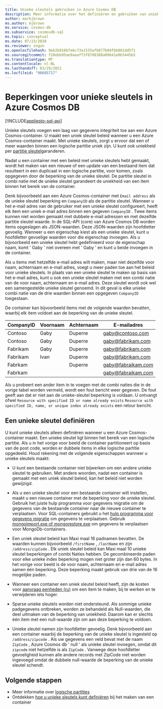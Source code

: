 ```yaml
---
title: Unieke sleutels gebruiken in Azure Cosmos DB
description: Meer informatie over het definiëren en gebruiken van unieke sleutels voor een Azure Cosmos-data base. In dit artikel wordt ook beschreven hoe unieke sleutels een laag van gegevens integriteit toevoegen.
author: markjbrown
ms.author: mjbrown
ms.service: cosmos-db
ms.subservice: cosmosdb-sql
ms.topic: conceptual
ms.date: 07/23/2020
ms.reviewer: sngun
ms.openlocfilehash: 9eb2b916bfe6c73a1535afb077b04fbb081dd5f1
ms.sourcegitcommit: f28ebb95ae9aaaff3f87d8388a09b41e0b3445b5
ms.translationtype: MT
ms.contentlocale: nl-NL
ms.lasthandoff: 03/29/2021
ms.locfileid: "98685717"
---
```

# <a name="unique-key-constraints-in-azure-cosmos-db"></a>Beperkingen voor unieke sleutels in Azure Cosmos DB
[!INCLUDE[appliesto-sql-api](includes/appliesto-sql-api.md)]

Unieke sleutels voegen een laag van gegevens integriteit toe aan een Azure Cosmos-container. U maakt een uniek sleutel beleid wanneer u een Azure Cosmos-container maakt. Met unieke sleutels, zorgt u ervoor dat een of meer waarden binnen een logische partitie uniek zijn. U kunt ook uniekheid per [partitie sleutel](partitioning-overview.md)garanderen.

Nadat u een container met een beleid met unieke sleutels hebt gemaakt, wordt het maken van een nieuwe of een update van een bestaand item dat resulteert in een duplicaat in een logische partitie, voor komen, zoals opgegeven door de beperking van de unieke sleutel. De partitie sleutel in combi natie met de unieke sleutel garandeert de uniekheid van een item binnen het bereik van de container.

Denk bijvoorbeeld aan een Azure Cosmos-container met `Email address` als de unieke sleutel beperking en `CompanyID` als de partitie sleutel. Wanneer u het e-mail adres van de gebruiker met een unieke sleutel configureert, heeft elk item een uniek e-mail adres binnen een gegeven `CompanyID` . Twee items kunnen niet worden gemaakt met dubbele e-mail adressen en met dezelfde partitie sleutel waarde. In de SQL-API (core) van Azure Cosmos DB worden items opgeslagen als JSON-waarden. Deze JSON-waarden zijn hoofdletter gevoelig. Wanneer u een eigenschap kiest als een unieke sleutel, kunt u hoofdletter gevoelige waarden voor die eigenschap invoegen. Als u bijvoorbeeld een unieke sleutel hebt gedefinieerd voor de eigenschap naam, komt ' Gaby ' niet overeen met ' Gaby ' en kunt u beide invoegen in de container.

Als u items met hetzelfde e-mail adres wilt maken, maar niet dezelfde voor naam, achternaam en e-mail adres, voegt u meer paden toe aan het beleid voor unieke sleutels. In plaats van een unieke sleutel te maken op basis van het e-mail adres, kunt u ook een unieke sleutel maken met een combi natie van de voor naam, achternaam en e-mail adres. Deze sleutel wordt ook wel een samengestelde unieke sleutel genoemd. In dit geval is elke unieke combi natie van de drie waarden binnen een opgegeven `CompanyID` toegestaan. 

De container kan bijvoorbeeld items met de volgende waarden bevatten, waarbij elk item voldoet aan de beperking van de unieke sleutel.

|CompanyID|Voornaam|Achternaam|E-mailadres|
|---|---|---|---|
|Contoso|Gaby|Duperre|gaby@contoso.com |
|Contoso|Gaby|Duperre|gaby@fabrikam.com|
|Fabrikam|Gaby|Duperre|gaby@fabrikam.com|
|Fabrikam|Ivan|Duperre|gaby@fabrikam.com|
|Fabrkam|   |Duperre|gaby@fabraikam.com|
|Fabrkam|   |   |gaby@fabraikam.com|

Als u probeert een ander item in te voegen met de combi naties die in de vorige tabel worden vermeld, wordt een fout bericht weer gegeven. De fout geeft aan dat er niet aan de unieke-sleutel beperking is voldaan. U ontvangt ofwel `Resource with specified ID or name already exists` `Resource with specified ID, name, or unique index already exists` een retour bericht. 

## <a name="define-a-unique-key"></a>Een unieke sleutel definiëren

U kunt unieke sleutels alleen definiëren wanneer u een Azure Cosmos-container maakt. Een unieke sleutel ligt binnen het bereik van een logische partitie. Als u in het vorige voor beeld de container partitioneert op basis van de post code, worden er dubbele items in elke logische partitie opgedeeld. Houd rekening met de volgende eigenschappen wanneer u unieke sleutels maakt:

* U kunt een bestaande container niet bijwerken om een andere unieke sleutel te gebruiken. Met andere woorden, nadat een container is gemaakt met een uniek sleutel beleid, kan het beleid niet worden gewijzigd.

* Als u een unieke sleutel voor een bestaande container wilt instellen, maakt u een nieuwe container met de beperking voor de unieke sleutel. Gebruik het juiste hulp programma voor gegevens migratie om de gegevens van de bestaande container naar de nieuwe container te verplaatsen. Voor SQL-containers gebruikt u het [hulp programma voor gegevens migratie](import-data.md) om gegevens te verplaatsen. Gebruik [mongoimport.exe of mongorestore.exe](../dms/tutorial-mongodb-cosmos-db.md?toc=%2fazure%2fcosmos-db%2ftoc.json%253ftoc%253d%2fazure%2fcosmos-db%2ftoc.json) om gegevens te verplaatsen voor MongoDb-containers.

* Een uniek sleutel beleid kan Maxi maal 16 padnamen bevatten. De waarden kunnen bijvoorbeeld `/firstName` , `/lastName` en zijn `/address/zipCode` . Elk uniek sleutel beleid kan Maxi maal 10 unieke sleutel beperkingen of combi Naties hebben. De gecombineerde paden voor elke unieke index beperking mogen niet groter zijn dan 60 bytes. In het vorige voor beeld is de voor naam, achternaam en e-mail adres samen één beperking. Deze beperking maakt gebruik van drie van de 16 mogelijke paden.

* Wanneer een container een uniek sleutel beleid heeft, zijn de kosten voor [aanvraag eenheden (ru)](request-units.md) om een item te maken, bij te werken en te verwijderen iets hoger.

* Sparse unieke sleutels worden niet ondersteund. Als sommige unieke padgegevens ontbreken, worden ze behandeld als Null-waarden, die deel uitmaken van de beperking van uniekheid. Daarom kan er slechts één item met een null-waarde zijn om aan deze beperking te voldoen.

* Unieke sleutel namen zijn hoofdletter gevoelig. Denk bijvoorbeeld aan een container waarbij de beperking van de unieke sleutel is ingesteld op `/address/zipcode` . Als uw gegevens een veld bevat met de naam `ZipCode` , Azure Cosmos db ' null ' als unieke sleutel invoegen, omdat dit `zipcode` niet hetzelfde is als `ZipCode` . Vanwege deze hoofdletter gevoeligheid kunnen alle andere records met ZipCode niet worden ingevoegd omdat de dubbele null-waarde de beperking van de unieke sleutel schendt.

## <a name="next-steps"></a>Volgende stappen

* Meer informatie over [logische partities](partitioning-overview.md)
* Ontdekken [hoe u unieke sleutels kunt definiëren](how-to-define-unique-keys.md) bij het maken van een container
